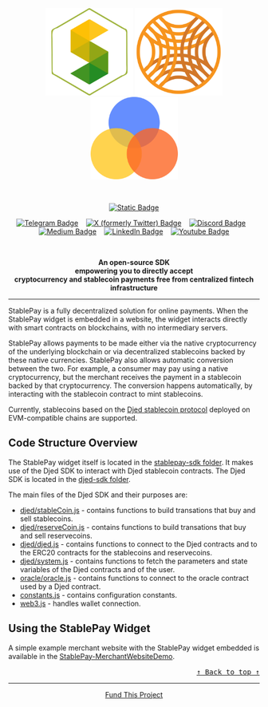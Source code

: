 <!-- Don't delete it -->
<div name="readme-top"></div>

<!-- Organization Logo -->
<div align="center">
  <img alt="StabilityNexus" src="public/readme-assets/StabilityNexus.svg" width="175">
  <img alt="DjedAlliance" src="public/readme-assets/djed-alliance.png" width="175">
  <img alt="StablePay" src="public/readme-assets/StablePay.svg" width="175" />
</div>

&nbsp;

<!-- Organization Name -->
<div align="center">

[![Static Badge](https://img.shields.io/badge/Stable-Pay-D27728?style=for-the-badge&labelColor=F7941D)](https://stability.nexus/)

</div>

<!-- Organization/Project Social Handles -->
<p align="center">
<!-- Telegram -->
<a href="https://t.me/StabilityNexus">
<img src="https://img.shields.io/badge/Telegram-black?style=flat&logo=telegram&logoColor=white&logoSize=auto&color=24A1DE" alt="Telegram Badge"/></a>
&nbsp;&nbsp;
<!-- X (formerly Twitter) -->
<a href="https://x.com/StabilityNexus">
<img src="https://img.shields.io/twitter/follow/StabilityNexus" alt="X (formerly Twitter) Badge"/></a>
&nbsp;&nbsp;
<!-- Discord -->
<a href="https://discord.gg/YzDKeEfWtS">
<img src="https://img.shields.io/discord/995968619034984528?style=flat&logo=discord&logoColor=white&logoSize=auto&label=Discord&labelColor=5865F2&color=57F287" alt="Discord Badge"/></a>
&nbsp;&nbsp;
<!-- Medium -->
<a href="https://news.stability.nexus/">
  <img src="https://img.shields.io/badge/Medium-black?style=flat&logo=medium&logoColor=black&logoSize=auto&color=white" alt="Medium Badge"></a>
&nbsp;&nbsp;
<!-- LinkedIn -->
<a href="https://linkedin.com/company/stability-nexus">
  <img src="https://img.shields.io/badge/LinkedIn-black?style=flat&logo=LinkedIn&logoColor=white&logoSize=auto&color=0A66C2" alt="LinkedIn Badge"></a>
&nbsp;&nbsp;
<!-- Youtube -->
<a href="https://www.youtube.com/@StabilityNexus">
  <img src="https://img.shields.io/youtube/channel/subscribers/UCZOG4YhFQdlGaLugr_e5BKw?style=flat&logo=youtube&logoColor=white&logoSize=auto&labelColor=FF0000&color=FF0000" alt="Youtube Badge"></a>
</p>

&nbsp;
<!-- Project core values and objective -->
<p align="center">
  <strong>
  An open-source SDK <br />
  empowering you to directly accept <br />
  cryptocurrency and stablecoin payments
  free from centralized fintech infrastructure  <br /> 
  </strong>
</p>

---

<!-- Project Description (Start from here) -->

StablePay is a fully decentralized solution for online payments. 
When the StablePay widget is embedded in a website, the widget interacts 
directly with smart contracts on blockchains, with no intermediary servers.

StablePay allows payments to be made either via the native cryptocurrency 
of the underlying blockchain or via decentralized stablecoins backed by these native currencies.
StablePay also allows automatic conversion between the two. For example, a consumer may pay using 
a native cryptocurrency, but the merchant receives the payment in a stablecoin backed by that cryptocurrency.
The conversion happens automatically, by interacting with the stablecoin contract to mint stablecoins.

Currently, stablecoins based on the [Djed stablecoin protocol](https://djed.one) deployed on EVM-compatible chains are supported.


## **Code Structure Overview**

The StablePay widget itself is located in the [stablepay-sdk folder](https://github.com/DjedAlliance/StablePay/tree/main/stablepay-sdk). It makes use of the Djed SDK to interact with Djed stablecoin contracts. The Djed SDK is located in the [djed-sdk folder](https://github.com/DjedAlliance/StablePay/tree/main/djed-sdk). 

The main files of the Djed SDK and their purposes are:

* [djed/stableCoin.js](https://github.com/DjedAlliance/StablePay/blob/main/djed-sdk/src/djed/stableCoin.js) - contains functions to build transations that buy and sell stablecoins.
* [djed/reserveCoin.js](https://github.com/DjedAlliance/StablePay/blob/main/djed-sdk/src/djed/reserveCoin.js) - contains functions to build transations that buy and sell reservecoins.
* [djed/djed.js](https://github.com/DjedAlliance/StablePay/blob/main/djed-sdk/src/djed/djed.js) - contains functions to connect to the Djed contracts and to the ERC20 contracts for the stablecoins and reservecoins.
* [djed/system.js](https://github.com/DjedAlliance/StablePay/blob/main/djed-sdk/src/djed/system.js) - contains functions to fetch the parameters and state variables of the Djed contracts and of the user.
* [oracle/oracle.js](https://github.com/DjedAlliance/StablePay/blob/main/djed-sdk/src/oracle/oracle.js) - contains functions to connect to the oracle contract used by a Djed contract.
* [constants.js](https://github.com/DjedAlliance/StablePay/blob/main/djed-sdk/src/constants.js) - contains configuration constants.
* [web3.js](https://github.com/DjedAlliance/StablePay/blob/main/djed-sdk/src/web3.js) - handles wallet connection.


## **Using the StablePay Widget**

A simple example merchant website with the StablePay widget embedded is available in the [StablePay-MerchantWebsiteDemo](https://github.com/DjedAlliance/StablePay-MerchantWebsiteDemo).



<!-- Use Back Button after each section -->
<div align="right"><kbd><a href="#readme-top">↑ Back to top ↑</a></kbd></div>

---

<!-- Don't delete it -->
<!-- Funding Badge -->
<div align="center" name="fund">
<a href="https://docs.stability.nexus/about-us/fund-us">Fund This Project</a>
</div>

